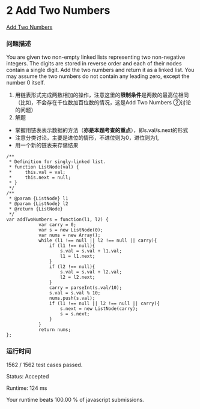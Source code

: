 # 2 Add Two Numbers
[Add Two Numbers](https://leetcode.com/problems/add-two-numbers/description/)
### 问题描述
  You are given two non-empty linked lists representing two non-negative integers. The digits are stored in reverse order and 
each of their nodes contain a single digit. Add the two numbers and return it as a linked list.
  You may assume the two numbers do not contain any leading zero, except the number 0 itself.

1. 用链表形式完成两数相加的操作，注意这里的**限制条件**是两数的最高位相同（比如，不会存在千位数加百位数的情况，这是Add Two Numbers ②讨论的问题）
2. 解题
- 掌握用链表表示数据的方法（**亦是本题考查的重点**），即s.val/s.next的形式
- 注意分类讨论，主要是进位的情形，不进位则为0，进位则为1,
- 用一个新的链表来存储结果

```
/**
 * Definition for singly-linked list.
 * function ListNode(val) {
 *     this.val = val;
 *     this.next = null;
 * }
 */
/**
 * @param {ListNode} l1
 * @param {ListNode} l2
 * @return {ListNode}
 */
var addTwoNumbers = function(l1, l2) {
            var carry = 0;
            var s = new ListNode(0);
            var nums = new Array();
            while (l1 !== null || l2 !== null || carry){
                if (l1 !== null){
                    s.val = s.val + l1.val;
                    l1 = l1.next;
                }
                if (l2 !== null){
                    s.val = s.val + l2.val;
                    l2 = l2.next;
                }
                carry = parseInt(s.val/10);
                s.val = s.val % 10;
                nums.push(s.val);
                if (l1 !== null || l2 !== null || carry){
                    s.next = new ListNode(carry);
                    s = s.next;
                }
            }
            return nums;
};
```

### 运行时间
1562 / 1562 test cases passed.

Status: Accepted

Runtime: 124 ms

Your runtime beats 100.00 % of javascript submissions.
